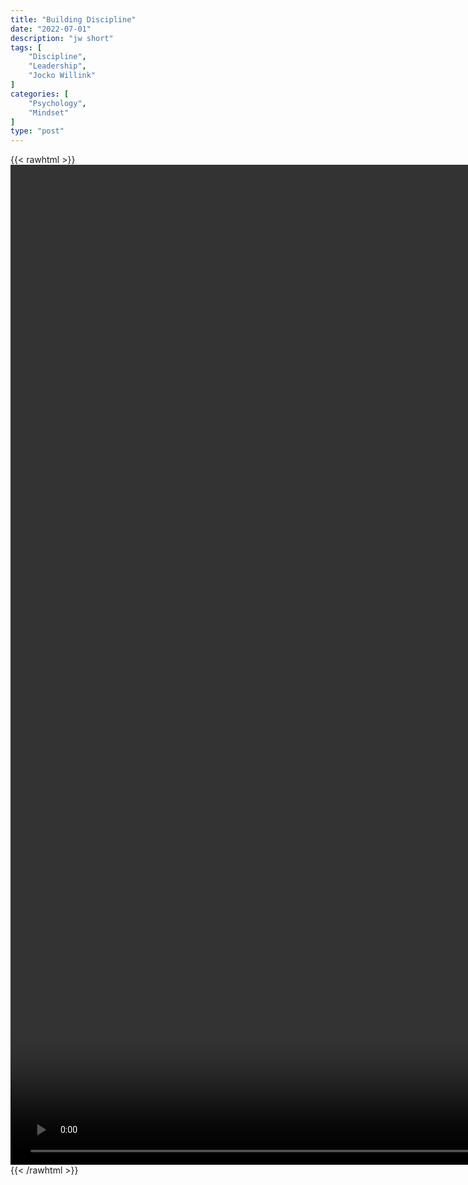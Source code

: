```yaml
---
title: "Building Discipline"
date: "2022-07-01"
description: "jw short"
tags: [
    "Discipline",
    "Leadership",
    "Jocko Willink"
]
categories: [
    "Psychology",
    "Mindset"
]
type: "post"
---
```

{{< rawhtml >}}
    <video style="height:40vh;width:auto" overflow="hidden" controls>
        <source src="https://clips.dev00ps.com/Jocko/Navy_Seal39s_Routine_To_Build_Extreme_Discipline_%7C_Jocko_Willink.mp4" type="video/mp4"> 
    </video>
{{< /rawhtml >}}